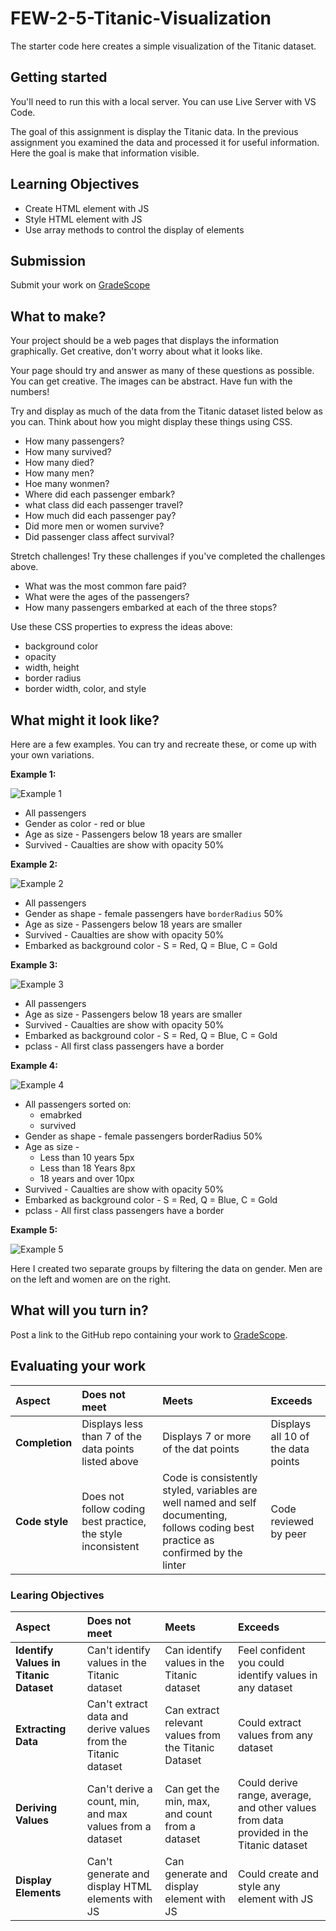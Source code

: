 # FEW-2-5-Titanic-Visualization

The starter code here creates a simple visualization of the Titanic dataset. 

## Getting started

You'll need to run this with a local server. You can use Live Server with VS Code. 

The goal of this assignment is display the Titanic data. In the previous assignment you examined the data and processed it for useful information. Here the goal is make that information visible. 

## Learning Objectives

- Create HTML element with JS
- Style HTML element with JS
- Use array methods to control the display of elements

## Submission

Submit your work on [GradeScope](https://www.gradescope.com/courses/218919)

## What to make? 

Your project should be a web pages that displays the information graphically. Get creative, don't worry about what it looks like. 

Your page should try and answer as many of these questions as possible. You can get creative. The images can be abstract. Have fun with the numbers!

Try and display as much of the data from the Titanic dataset listed below as you can. Think about how you might display these things using CSS.

- How many passengers? 
- How many survived? 
- How many died? 
- How many men? 
- Hoe many wonmen?
- Where did each passenger embark? 
- what class did each passenger travel? 
- How much did each passenger pay? 
- Did more men or women survive?
- Did passenger class affect survival?

Stretch challenges! Try these challenges if you've completed the challenges above. 

- What was the most common fare paid? 
- What were the ages of the passengers? 
- How many passengers embarked at each of the three stops? 

Use these CSS properties to express the ideas above: 

- background color
- opacity
- width, height
- border radius
- border width, color, and style

## What might it look like? 

Here are a few examples. You can try and recreate these, or come up with your own variations.

**Example 1:** 

![Example 1](titanic-age-survived-sex.png)

- All passengers 
- Gender as color - red or blue
- Age as size - Passengers below 18 years are smaller
- Survived - Caualties are show with opacity 50%

**Example 2:** 

![Example 2](titanic-age-survived-embarked-sex.png)

- All passengers 
- Gender as shape - female passengers have `borderRadius` 50%
- Age as size - Passengers below 18 years are smaller
- Survived - Caualties are show with opacity 50%
- Embarked as background color - S = Red, Q = Blue, C = Gold

**Example 3:** 

![Example 3](titanic-age-sex-embarked-survived-pclass.png)

- All passengers 
- Age as size - Passengers below 18 years are smaller
- Survived - Caualties are show with opacity 50%
- Embarked as background color - S = Red, Q = Blue, C = Gold
- pclass - All first class passengers have a border

**Example 4:** 

![Example 4](titanic-sorted-embarked-survived.png)

- All passengers sorted on:
  - emabrked
  - survived
- Gender as shape - female passengers borderRadius 50%
- Age as size -
  - Less than 10 years 5px
  - Less than 18 Years 8px
  - 18 years and over 10px
- Survived - Caualties are show with opacity 50%
- Embarked as background color - S = Red, Q = Blue, C = Gold
- pclass - All first class passengers have a border

**Example 5:** 

![Example 5](titanic-sort-men-women.png)

Here I created two separate groups by filtering the data on gender. Men are on the left and women are on the right. 



## What will you turn in?

Post a link to the GitHub repo containing your work to [GradeScope](https://www.gradescope.com/courses/218919). 

## Evaluating your work

| Aspect | Does not meet | Meets | Exceeds |
|:-------|:--------------|:------|:--------|
| **Completion** | Displays less than 7 of the data points listed above | Displays 7 or more of the dat points | Displays all 10 of the data points |
| **Code style** | Does not follow coding best practice, the style inconsistent | Code is consistently styled, variables are well named and self documenting, follows coding best practice as confirmed by the linter | Code reviewed by peer |

### Learing Objectives 

| Aspect | Does not meet | Meets | Exceeds |
|:-------|:--------------|:------|:--------|
| **Identify Values in Titanic Dataset** | Can't identify values in the Titanic dataset | Can identify values in the Titanic dataset | Feel confident you could identify values in any dataset |
| **Extracting Data** | Can't extract data and derive values from the Titanic dataset | Can extract relevant values from the Titanic Dataset | Could extract values from any dataset |
| **Deriving Values** | Can't derive a count, min, and max values from a dataset| Can get the min, max, and count from a dataset | Could derive range, average, and other values from data provided in the Titanic dataset |
| **Display Elements** | Can't generate and display HTML elements with JS| Can generate and display element with JS | Could create and style any element with JS |
